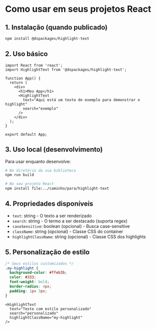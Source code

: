 # Como usar em seus projetos React

## 1. Instalação (quando publicado)

```bash
npm install @dspackages/highlight-text
```

## 2. Uso básico

```tsx
import React from 'react';
import HighlightText from '@dspackages/highlight-text';

function App() {
  return (
    <div>
      <h1>Meu App</h1>
      <HighlightText 
        text="Aqui está um texto de exemplo para demonstrar o highlight"
        search="exemplo"
      />
    </div>
  );
}

export default App;
```

## 3. Uso local (desenvolvimento)

Para usar enquanto desenvolve:

```bash
# No diretório da sua biblioteca
npm run build

# No seu projeto React
npm install file:../caminho/para/highlight-text
```

## 4. Propriedades disponíveis

- `text`: string - O texto a ser renderizado
- `search`: string - O termo a ser destacado (suporta regex)
- `caseSensitive`: boolean (opcional) - Busca case-sensitive
- `className`: string (opcional) - Classe CSS do container
- `highlightClassName`: string (opcional) - Classe CSS dos highlights

## 5. Personalização de estilo

```css
/* Seus estilos customizados */
.my-highlight {
  background-color: #ffeb3b;
  color: #333;
  font-weight: bold;
  border-radius: 4px;
  padding: 1px 3px;
}
```

```tsx
<HighlightText 
  text="Texto com estilo personalizado"
  search="personalizado"
  highlightClassName="my-highlight"
/>
```
